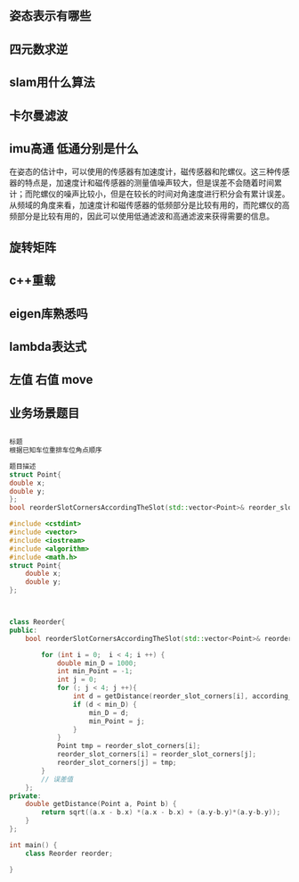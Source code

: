 

## 姿态表示有哪些

## 四元数求逆

## slam用什么算法

## 卡尔曼滤波

## imu高通 低通分别是什么
在姿态的估计中，可以使用的传感器有加速度计，磁传感器和陀螺仪。这三种传感器的特点是，加速度计和磁传感器的测量值噪声较大，但是误差不会随着时间累计；而陀螺仪的噪声比较小，但是在较长的时间对角速度进行积分会有累计误差。从频域的角度来看，加速度计和磁传感器的低频部分是比较有用的，而陀螺仪的高频部分是比较有用的，因此可以使用低通滤波和高通滤波来获得需要的信息。
## 旋转矩阵

## c++重载

## eigen库熟悉吗

## lambda表达式

## 左值 右值 move



## 业务场景题目


```cpp

标题
根据已知车位重排车位角点顺序

题目描述
struct Point{​
double x;​
double y;​
};​
bool reorderSlotCornersAccordingTheSlot(std::vector<Point>& reorder_slot_corners,const std::vector<Point>& according_slot_corners);

```

```cpp
#include <cstdint>
#include <vector>
#include <iostream>
#include <algorithm>
#include <math.h>
struct Point{
    double x;
    double y;
};



class Reorder{
public:
    bool reorderSlotCornersAccordingTheSlot(std::vector<Point>& reorder_slot_corners,const std::vector<Point>& according_slot_corners){

        for (int i = 0;  i < 4; i ++) {
            double min_D = 1000;
            int min_Point = -1;
            int j = 0;
            for (; j < 4; j ++){
                int d = getDistance(reorder_slot_corners[i], according_slot_corners[j]);
                if (d < min_D) {
                    min_D = d;
                    min_Point = j;
                }
            }
            Point tmp = reorder_slot_corners[i];
            reorder_slot_corners[i] = reorder_slot_corners[j];
            reorder_slot_corners[j] = tmp;
        }
        // 误差值 
    };
private:
    double getDistance(Point a, Point b) {
        return sqrt((a.x - b.x) *(a.x - b.x) + (a.y-b.y)*(a.y-b.y));
    }
};

int main() {
    class Reorder reorder;

}






```